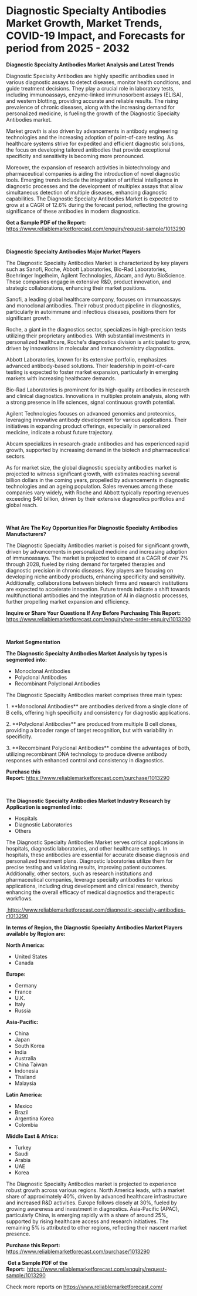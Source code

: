 <p><h1>Diagnostic Specialty Antibodies Market Growth, Market Trends, COVID-19 Impact, and Forecasts for period from 2025 - 2032</h1></p><p><strong>Diagnostic Specialty Antibodies Market Analysis and Latest Trends</strong></p>
<p><p>Diagnostic Specialty Antibodies are highly specific antibodies used in various diagnostic assays to detect diseases, monitor health conditions, and guide treatment decisions. They play a crucial role in laboratory tests, including immunoassays, enzyme-linked immunosorbent assays (ELISA), and western blotting, providing accurate and reliable results. The rising prevalence of chronic diseases, along with the increasing demand for personalized medicine, is fueling the growth of the Diagnostic Specialty Antibodies market.</p><p>Market growth is also driven by advancements in antibody engineering technologies and the increasing adoption of point-of-care testing. As healthcare systems strive for expedited and efficient diagnostic solutions, the focus on developing tailored antibodies that provide exceptional specificity and sensitivity is becoming more pronounced.</p><p>Moreover, the expansion of research activities in biotechnology and pharmaceutical companies is aiding the introduction of novel diagnostic tools. Emerging trends include the integration of artificial intelligence in diagnostic processes and the development of multiplex assays that allow simultaneous detection of multiple diseases, enhancing diagnostic capabilities. The Diagnostic Specialty Antibodies Market is expected to grow at a CAGR of 12.6% during the forecast period, reflecting the growing significance of these antibodies in modern diagnostics.</p></p>
<p><strong>Get a Sample PDF of the Report:&nbsp;</strong> <a href="https://www.reliablemarketforecast.com/enquiry/request-sample/1013290?utm_campaign=2202&utm_medium=2&utm_source=Github&utm_content=ia&utm_term=06032025&utm_id=diagnostic-specialty-antibodies">https://www.reliablemarketforecast.com/enquiry/request-sample/1013290</a></p>
<p>&nbsp;</p>
<p><strong>Diagnostic Specialty Antibodies Major Market Players</strong></p>
<p><p>The Diagnostic Specialty Antibodies Market is characterized by key players such as Sanofi, Roche, Abbott Laboratories, Bio-Rad Laboratories, Boehringer Ingelheim, Agilent Technologies, Abcam, and Aytu BioScience. These companies engage in extensive R&D, product innovation, and strategic collaborations, enhancing their market positions.</p><p>Sanofi, a leading global healthcare company, focuses on immunoassays and monoclonal antibodies. Their robust product pipeline in diagnostics, particularly in autoimmune and infectious diseases, positions them for significant growth. </p><p>Roche, a giant in the diagnostics sector, specializes in high-precision tests utilizing their proprietary antibodies. With substantial investments in personalized healthcare, Roche's diagnostics division is anticipated to grow, driven by innovations in molecular and immunochemistry diagnostics.</p><p>Abbott Laboratories, known for its extensive portfolio, emphasizes advanced antibody-based solutions. Their leadership in point-of-care testing is expected to foster market expansion, particularly in emerging markets with increasing healthcare demands.</p><p>Bio-Rad Laboratories is prominent for its high-quality antibodies in research and clinical diagnostics. Innovations in multiplex protein analysis, along with a strong presence in life sciences, signal continuous growth potential.</p><p>Agilent Technologies focuses on advanced genomics and proteomics, leveraging innovative antibody development for various applications. Their initiatives in expanding product offerings, especially in personalized medicine, indicate a robust future trajectory.</p><p>Abcam specializes in research-grade antibodies and has experienced rapid growth, supported by increasing demand in the biotech and pharmaceutical sectors.</p><p>As for market size, the global diagnostic specialty antibodies market is projected to witness significant growth, with estimates reaching several billion dollars in the coming years, propelled by advancements in diagnostic technologies and an ageing population. Sales revenues among these companies vary widely, with Roche and Abbott typically reporting revenues exceeding $40 billion, driven by their extensive diagnostics portfolios and global reach.</p></p>
<p>&nbsp;</p>
<p><strong>What Are The Key Opportunities For Diagnostic Specialty Antibodies Manufacturers?</strong></p>
<p><p>The Diagnostic Specialty Antibodies market is poised for significant growth, driven by advancements in personalized medicine and increasing adoption of immunoassays. The market is projected to expand at a CAGR of over 7% through 2028, fueled by rising demand for targeted therapies and diagnostic precision in chronic diseases. Key players are focusing on developing niche antibody products, enhancing specificity and sensitivity. Additionally, collaborations between biotech firms and research institutions are expected to accelerate innovation. Future trends indicate a shift towards multifunctional antibodies and the integration of AI in diagnostic processes, further propelling market expansion and efficiency.</p></p>
<p><strong>Inquire or Share Your Questions If Any Before Purchasing This Report:</strong> <a href="https://www.reliablemarketforecast.com/enquiry/pre-order-enquiry/1013290?utm_campaign=2202&utm_medium=2&utm_source=Github&utm_content=ia&utm_term=06032025&utm_id=diagnostic-specialty-antibodies">https://www.reliablemarketforecast.com/enquiry/pre-order-enquiry/1013290</a></p>
<p>&nbsp;</p>
<p><strong>Market Segmentation</strong></p>
<p><strong>The Diagnostic Specialty Antibodies Market Analysis by types is segmented into:</strong></p>
<p><ul><li>Monoclonal Antibodies</li><li>Polyclonal Antibodies</li><li>Recombinant Polyclonal Antibodies</li></ul></p>
<p><p>The Diagnostic Specialty Antibodies market comprises three main types: </p><p>1. **Monoclonal Antibodies** are antibodies derived from a single clone of B cells, offering high specificity and consistency for diagnostic applications.</p><p>  </p><p>2. **Polyclonal Antibodies** are produced from multiple B cell clones, providing a broader range of target recognition, but with variability in specificity.</p><p>  </p><p>3. **Recombinant Polyclonal Antibodies** combine the advantages of both, utilizing recombinant DNA technology to produce diverse antibody responses with enhanced control and consistency in diagnostics.</p></p>
<p><strong>Purchase this Report:&nbsp;</strong><a href="https://www.reliablemarketforecast.com/purchase/1013290?utm_campaign=2202&utm_medium=2&utm_source=Github&utm_content=ia&utm_term=06032025&utm_id=diagnostic-specialty-antibodies">https://www.reliablemarketforecast.com/purchase/1013290</a></p>
<p>&nbsp;</p>
<p><strong>The Diagnostic Specialty Antibodies Market Industry Research by Application is segmented into:</strong></p>
<p><ul><li>Hospitals</li><li>Diagnostic Laboratories</li><li>Others</li></ul></p>
<p><p>The Diagnostic Specialty Antibodies Market serves critical applications in hospitals, diagnostic laboratories, and other healthcare settings. In hospitals, these antibodies are essential for accurate disease diagnosis and personalized treatment plans. Diagnostic laboratories utilize them for precise testing and validating results, improving patient outcomes. Additionally, other sectors, such as research institutions and pharmaceutical companies, leverage specialty antibodies for various applications, including drug development and clinical research, thereby enhancing the overall efficacy of medical diagnostics and therapeutic workflows.</p></p>
<p><a href="https://www.reliablemarketforecast.com/diagnostic-specialty-antibodies-r1013290?utm_campaign=2202&utm_medium=2&utm_source=Github&utm_content=ia&utm_term=06032025&utm_id=diagnostic-specialty-antibodies">&nbsp;https://www.reliablemarketforecast.com/diagnostic-specialty-antibodies-r1013290</a></p>
<p><strong>In terms of Region, the Diagnostic Specialty Antibodies Market Players available by Region are:</strong></p>
<p>
    <p> <strong> North America: </strong>
        <ul>
            <li>United States</li>
            <li>Canada</li>
        </ul>
        </p> 
    <p> <strong> Europe: </strong>
        <ul>
            <li>Germany</li>
            <li>France</li>
            <li>U.K.</li>
            <li>Italy</li>
            <li>Russia</li>
        </ul>
        </p> 
    <p> <strong> Asia-Pacific: </strong>
        <ul>
            <li>China</li>
            <li>Japan</li>
            <li>South Korea</li>
            <li>India</li>
            <li>Australia</li>
            <li>China Taiwan</li>
            <li>Indonesia</li>
            <li>Thailand</li>
            <li>Malaysia</li>
        </ul>
        </p> 
    <p> <strong> Latin America: </strong>
        <ul>
            <li>Mexico</li>
            <li>Brazil</li>
            <li>Argentina Korea</li>
            <li>Colombia</li>
        </ul>
        </p> 
    <p> <strong> Middle East & Africa: </strong>
        <ul>
            <li>Turkey</li>
            <li>Saudi</li>
            <li>Arabia</li>
            <li>UAE</li>
            <li>Korea</li>
        </ul>
    </p>
    </p>
<p><p>The Diagnostic Specialty Antibodies market is projected to experience robust growth across various regions. North America leads, with a market share of approximately 40%, driven by advanced healthcare infrastructure and increased R&D activities. Europe follows closely at 30%, fueled by growing awareness and investment in diagnostics. Asia-Pacific (APAC), particularly China, is emerging rapidly with a share of around 25%, supported by rising healthcare access and research initiatives. The remaining 5% is attributed to other regions, reflecting their nascent market presence.</p></p>
<p><strong>Purchase this Report: </strong><a href="https://www.reliablemarketforecast.com/purchase/1013290?utm_campaign=2202&utm_medium=2&utm_source=Github&utm_content=ia&utm_term=06032025&utm_id=diagnostic-specialty-antibodies">https://www.reliablemarketforecast.com/purchase/1013290</a></p>
<p>&nbsp;<strong>Get a Sample PDF of the Report:&nbsp;&nbsp;</strong><a href="https://www.reliablemarketforecast.com/enquiry/request-sample/1013290?utm_campaign=2202&utm_medium=2&utm_source=Github&utm_content=ia&utm_term=06032025&utm_id=diagnostic-specialty-antibodies">https://www.reliablemarketforecast.com/enquiry/request-sample/1013290</a></p>
<p><strong></strong></p>
<p>Check more reports on <a href="https://www.reliablemarketforecast.com/?utm_campaign=2202&utm_medium=2&utm_source=Github&utm_content=ia&utm_term=06032025&utm_id=diagnostic-specialty-antibodies">https://www.reliablemarketforecast.com/</a></p>